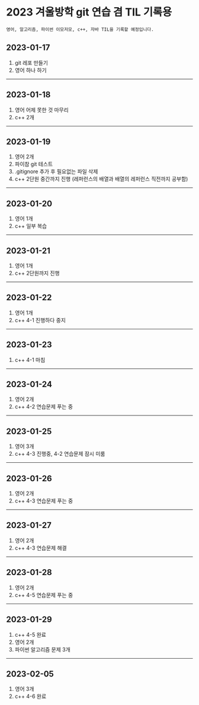 2023 겨울방학 git 연습 겸 TIL 기록용
======================================

	영어, 알고리즘, 파이썬 이모저모, c++, 자바 TIL을 기록할 예정입니다.

## 2023-01-17

1. git 레포 만들기
2. 영어 하나 하기
------------------------------

## 2023-01-18

1. 영어 어제 못한 것 마무리
2. c++ 2개
-----------------------------

## 2023-01-19

1. 영어 2개
2. 파이참 git 테스트
3. .gitignore 추가 후 필요없는 파일 삭제
4. c++ 2단원 중간까지 진행 (레퍼런스의 배열과 배열의 레퍼런스 직전까지 공부함)
------------------------------

## 2023-01-20

1. 영어 1개
2. c++ 일부 복습
----------------------------

## 2023-01-21

1. 영어 1개
2. c++ 2단원까지 진행
----------------------------

## 2023-01-22

1. 영어 1개
2. c++ 4-1 진행하다 중지
----------------------------

## 2023-01-23

1. c++ 4-1 마침
----------------------------

## 2023-01-24

1. 영어 2개
2. c++ 4-2 연습문제 푸는 중
----------------------------

## 2023-01-25

1. 영어 3개
2. c++ 4-3 진행중, 4-2 연습문제 잠시 미룸

----------------------------

## 2023-01-26

1. 영어 2개
2. c++ 4-3 연습문제 푸는 중
----------------------------

## 2023-01-27

1. 영어 2개
2. c++ 4-3 연습문제 해결
----------------------------

## 2023-01-28

1. 영어 2개
2. c++ 4-5 연습문제 푸는 중
----------------------------

## 2023-01-29

1. c++ 4-5 완료
2. 영어 2개
3. 파이썬 알고리즘 문제 3개
----------------------------

## 2023-02-05

1. 영어 3개
2. c++ 4-6 완료
